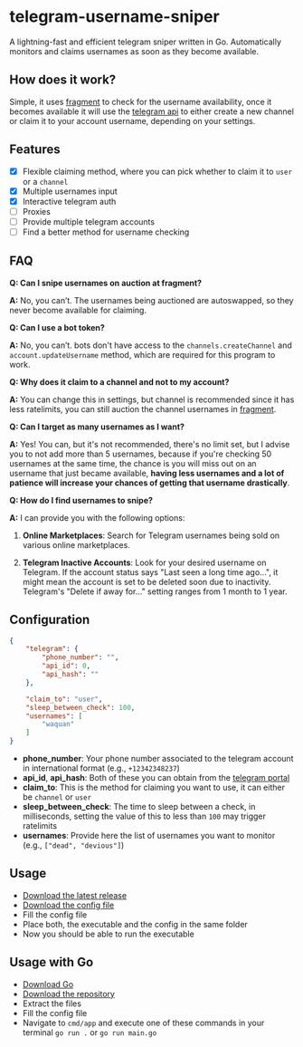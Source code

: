 # telegram-username-sniper
A lightning-fast and efficient telegram sniper written in Go. Automatically monitors and claims usernames as soon as they become available.

## How does it work?

Simple, it uses [fragment](https://fragment.com/) to check for the username availability, once it becomes available it will use the [telegram api](https://core.telegram.org/api) to either create a new channel or claim it to your account username, depending on your settings. 

## Features
- [x] Flexible claiming method, where you can pick whether to claim it to `user` or a `channel`
- [x] Multiple usernames input
- [x] Interactive telegram auth
- [ ] Proxies
- [ ] Provide multiple telegram accounts
- [ ] Find a better method for username checking

## FAQ

**Q: Can I snipe usernames on auction at fragment?** 

**A:** No, you can’t. The usernames being auctioned are autoswapped, so they never become available for claiming.

**Q: Can I use a bot token?** 

**A:** No, you can’t. bots don't have access to the `channels.createChannel` and `account.updateUsername` method, which are required for this program to work.

**Q: Why does it claim to a channel and not to my account?** 

**A:** You can change this in settings, but channel is recommended since it has less ratelimits, you can still auction the channel usernames in [fragment](https://fragment.com/).

**Q: Can I target as many usernames as I want?** 

**A:** Yes! You can, but it's not recommended, there's no limit set, but I advise you to not add more than 5 usernames, because if you're checking 50 usernames at the same time, the chance is you will miss out on an username that just became available, **having less usernames and a lot of patience will increase your chances of getting that username drastically**.

**Q: How do I find usernames to snipe?** 

**A:** I can provide you with the following options: 
  1. **Online Marketplaces**: Search for Telegram usernames being sold on various online marketplaces.
     
  2. **Telegram Inactive Accounts**: Look for your desired username on Telegram. If the account status says "Last seen a long time ago...", it might mean the account is set to be deleted soon due to inactivity. Telegram's "Delete if away for..." setting ranges from 1 month to 1 year.

## Configuration

```json
{
    "telegram": {
        "phone_number": "",
        "api_id": 0,
        "api_hash": ""
    },

    "claim_to": "user",
    "sleep_between_check": 100,
    "usernames": [
        "waquan"
    ]
}
```
- **phone_number**: Your phone number associated to the telegram account in international format (e.g., `+12342348237`)
- **api_id**, **api_hash**: Both of these you can obtain from the [telegram portal](https://my.telegram.org)
- **claim_to**: This is the method for claiming you want to use, it can either be `channel` or `user`
- **sleep_between_check**: The time to sleep between a check, in milliseconds, setting the value of this to less than `100` may trigger ratelimits
- **usernames**: Provide here the list of usernames you want to monitor (e.g., `["dead", "devious"]`)

## Usage
- [Download the latest release](https://github.com/qg5/telegram-username-sniper/releases)
- [Download the config file](https://github.com/qg5/telegram-username-sniper/blob/main/config.json)
- Fill the config file
- Place both, the executable and the config in the same folder
- Now you should be able to run the executable

## Usage with Go
- [Download Go](https://go.dev/dl/)
- [Download the repository](https://github.com/qg5/telegram-username-sniper/archive/refs/heads/main.zip)
- Extract the files
- Fill the config file
- Navigate to `cmd/app` and execute one of these commands in your terminal `go run .` or `go run main.go`
